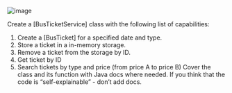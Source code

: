![image](https://github.com/Ruslana3012/Andersen-Course/assets/105870200/2ead2f9f-fd99-43f6-bf4d-04e13bfecfad)

Create a [BusTicketService] class with the following list of capabilities:
1) Create a [BusTicket] for a specified date and type.
2) Store a ticket in a in-memory storage.
3) Remove a ticket from the storage by ID.
4) Get ticket by ID
5) Search tickets by type and price (from price A to price B)
Cover the class and its function with Java docs where needed. 
If you think that the code is “self-explainable” - don’t add docs.
